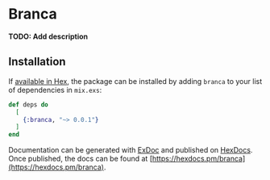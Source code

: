 # Branca

**TODO: Add description**

## Installation

If [available in Hex](https://hex.pm/docs/publish), the package can be installed
by adding `branca` to your list of dependencies in `mix.exs`:

```elixir
def deps do
  [
    {:branca, "~> 0.0.1"}
  ]
end
```

Documentation can be generated with [ExDoc](https://github.com/elixir-lang/ex_doc)
and published on [HexDocs](https://hexdocs.pm). Once published, the docs can
be found at [https://hexdocs.pm/branca](https://hexdocs.pm/branca).

